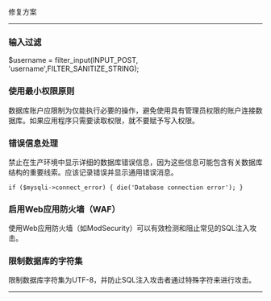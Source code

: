 修复方案

---

### **输入过滤**

$username = filter_input(INPUT_POST, 'username',FILTER_SANITIZE_STRING);

### **使用最小权限原则**

数据库账户应限制为仅能执行必要的操作，避免使用具有管理员权限的账户连接数据库。如果应用程序只需要读取权限，就不要赋予写入权限。

### **错误信息处理**

禁止在生产环境中显示详细的数据库错误信息，因为这些信息可能包含有关数据库结构的重要线索。应该记录错误并显示通用错误消息。

`if ($mysqli->connect_error) { die('Database connection error'); }`

### **启用Web应用防火墙（WAF）**

使用Web应用防火墙（如ModSecurity）可以有效检测和阻止常见的SQL注入攻击。

### **限制数据库的字符集**

限制数据库字符集为UTF-8，并防止SQL注入攻击者通过特殊字符来进行攻击。

---
